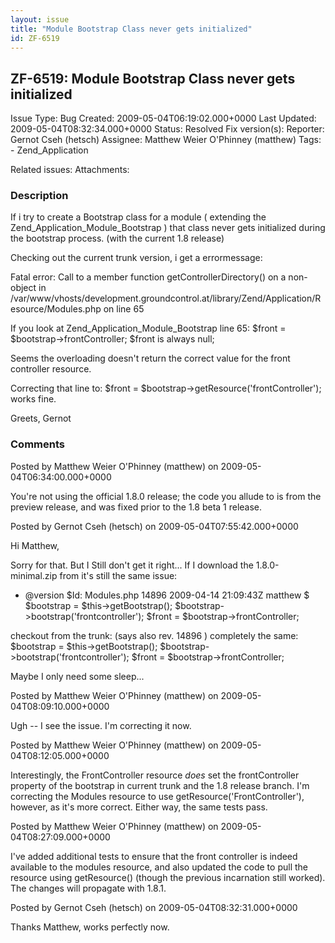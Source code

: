 ```yaml
---
layout: issue
title: "Module Bootstrap Class never gets initialized"
id: ZF-6519
---
```


ZF-6519: Module Bootstrap Class never gets initialized
------------------------------------------------------

 Issue Type: Bug Created: 2009-05-04T06:19:02.000+0000 Last Updated: 2009-05-04T08:32:34.000+0000 Status: Resolved Fix version(s): 
 Reporter:  Gernot Cseh (hetsch)  Assignee:  Matthew Weier O'Phinney (matthew)  Tags: - Zend\_Application
 
 Related issues: 
 Attachments: 
### Description

If i try to create a Bootstrap class for a module ( extending the Zend\_Application\_Module\_Bootstrap ) that class never gets initialized during the bootstrap process. (with the current 1.8 release)

Checking out the current trunk version, i get a errormessage:

Fatal error: Call to a member function getControllerDirectory() on a non-object in /var/www/vhosts/development.groundcontrol.at/library/Zend/Application/Resource/Modules.php on line 65

If you look at Zend\_Application\_Module\_Bootstrap line 65: $front = $bootstrap->frontController; $front is always null;

Seems the overloading doesn't return the correct value for the front controller resource.

Correcting that line to: $front = $bootstrap->getResource('frontController'); works fine.

Greets, Gernot

 

 

### Comments

Posted by Matthew Weier O'Phinney (matthew) on 2009-05-04T06:34:00.000+0000

You're not using the official 1.8.0 release; the code you allude to is from the preview release, and was fixed prior to the 1.8 beta 1 release.

 

 

Posted by Gernot Cseh (hetsch) on 2009-05-04T07:55:42.000+0000

Hi Matthew,

Sorry for that. But I Still don't get it right... If I download the 1.8.0-minimal.zip from it's still the same issue:

- @version $Id: Modules.php 14896 2009-04-14 21:09:43Z matthew $ $bootstrap = $this->getBootstrap(); $bootstrap->bootstrap('frontcontroller'); $front = $bootstrap->frontController;

checkout from the trunk: (says also rev. 14896 ) completely the same: $bootstrap = $this->getBootstrap(); $bootstrap->bootstrap('frontcontroller'); $front = $bootstrap->frontController;

Maybe I only need some sleep...

 

 

Posted by Matthew Weier O'Phinney (matthew) on 2009-05-04T08:09:10.000+0000

Ugh -- I see the issue. I'm correcting it now.

 

 

Posted by Matthew Weier O'Phinney (matthew) on 2009-05-04T08:12:05.000+0000

Interestingly, the FrontController resource _does_ set the frontController property of the bootstrap in current trunk and the 1.8 release branch. I'm correcting the Modules resource to use getResource('FrontController'), however, as it's more correct. Either way, the same tests pass.

 

 

Posted by Matthew Weier O'Phinney (matthew) on 2009-05-04T08:27:09.000+0000

I've added additional tests to ensure that the front controller is indeed available to the modules resource, and also updated the code to pull the resource using getResource() (though the previous incarnation still worked). The changes will propagate with 1.8.1.

 

 

Posted by Gernot Cseh (hetsch) on 2009-05-04T08:32:31.000+0000

Thanks Matthew, works perfectly now.

 

 